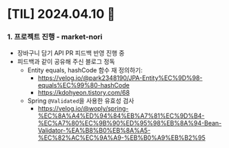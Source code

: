 # [TIL] 2024.04.10 📘

### 1. 프로젝트 진행 - market-nori
- 장바구니 담기 API PR 피드백 반영 진행 중
- 피드백과 같이 공유해 주신 블로그 정독
  - Entity equals, hashCode 함수 재 정의하기:
    - https://velog.io/@park2348190/JPA-Entity%EC%9D%98-equals%EC%99%80-hashCode
    - https://kdohyeon.tistory.com/68
  - Spring `@Validated`을 사용한 유효성 검사
    - https://velog.io/@woply/spring-%EC%8A%A4%ED%94%84%EB%A7%81%EC%9D%B4-%EC%A7%80%EC%9B%90%ED%95%98%EB%8A%94-Bean-Validator-%EA%B8%B0%EB%8A%A5-%EC%82%AC%EC%9A%A9-%EB%B0%A9%EB%B2%95
